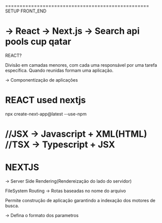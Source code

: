 ==================================================
SETUP FRONT_END

-> React
-> Next.js
-> Search api pools cup qatar
==================================================

REACT?

Divisão em camadas menores, com cada uma responsável por uma tarefa específica. Quando reunidas formam uma aplicação.

-> Componentização de aplicações

# REACT used nextjs

npx create-next-app@latest --use-npm


//JSX -> Javascript + XML(HTML)
//TSX -> Typescript + JSX
===================================================
# NEXTJS

-> Server Side Rendering(Rendereização do lado do servidor)

FileSystem Routing -> Rotas baseadas no nome do arquivo


Permite construção de aplicação garantindo a indexação dos motores de busca.

-> Defina o formato dos parametros